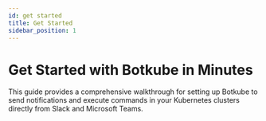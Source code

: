 ```yaml
---
id: get started
title: Get Started
sidebar_position: 1
---
```


# Get Started with Botkube in Minutes

This guide provides a comprehensive walkthrough for setting up Botkube to send notifications and execute commands in your Kubernetes clusters directly from Slack and Microsoft Teams.

